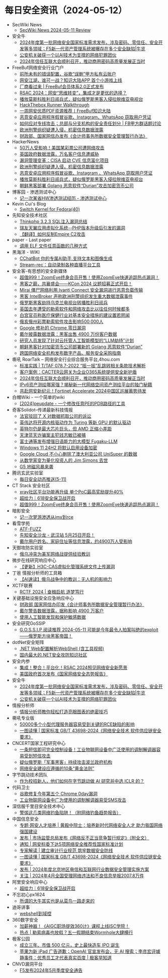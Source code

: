 # 每日安全资讯（2024-05-12）

- SecWiki News
  - [SecWiki News 2024-05-11 Review](http://www.sec-wiki.com/?2024-05-11)
- 安全牛
  - [2024年度第一批网络安全国家标准需求发布，涉及密码、零信任、安全开发等多领域；F5新一代资产管理系统被曝存在多个安全缺陷|牛览](https://www.aqniu.com/industry/104312.html)
  - [公安机关破获一个以AI技术为支撑的网络犯罪团伙](https://www.aqniu.com/industry/104308.html)
  - [2024年信任互联大会顺利召开，推动商用密码高质量发展正当时](https://www.aqniu.com/industry/104287.html)
- FreeBuf网络安全行业门户
  - [前所未有的错误配置，谷歌“误删”甲方私有云账户](https://www.freebuf.com/news/400707.html)
  - [网安江湖，谁可一战？知识大陆APP 首个小游戏上线](https://www.freebuf.com/fevents/400702.html)
  - [厂商看过来 | FreeBuf会员体系2.0正式发布](https://www.freebuf.com/news/400694.html)
  - [RSAC 2024：网安“思维转变”，集成才是更优的选择？](https://www.freebuf.com/news/400604.html)
  - [播放莫斯科胜利日阅兵式，疑似俄罗斯黑客入侵拉脱维亚电视台](https://www.freebuf.com/news/400597.html)
  - [HackThebox Runner Walkthrough](https://www.freebuf.com/articles/web/399754.html)
  - [一周网安优质PDF资源推荐丨FreeBuf知识大陆](https://www.freebuf.com/news/400595.html)
  - [恶意安卓应用程序假冒谷歌、Instagram、WhatsApp 窃取用户凭证](https://www.freebuf.com/news/400593.html)
  - [如何应对专线攻击；总部与分支机构的安全责任划分 | FB甲方群话题讨论](https://www.freebuf.com/articles/neopoints/400591.html)
  - [欧洲刑警组织疑遭入侵，机密信息数据泄露](https://www.freebuf.com/news/400570.html)
  - [财政部、国家网信办发布《会计师事务所数据安全管理暂行办法》](https://www.freebuf.com/news/400561.html)
- HackerNews
  - [50万人受影响！美国某彩票公司遭网络攻击](https://hackernews.cc/archives/52323)
  - [英国政府数据泄露，万名客户信息遭威胁](https://hackernews.cc/archives/52320)
  - [漏洞管理变革：CISA 启动 CVE 信息富化项目](https://hackernews.cc/archives/52317)
  - [欧洲刑警组织疑遭入侵，机密信息数据泄露](https://hackernews.cc/archives/52314)
  - [恶意安卓应用程序假冒谷歌、Instagram 、WhatsApp 窃取用户凭证](https://hackernews.cc/archives/52312)
  - [播放莫斯科胜利日阅兵式，疑似俄罗斯黑客入侵拉脱维亚电视台](https://hackernews.cc/archives/52308)
  - [朝鲜黑客部署 Golang 恶意软件“Durian”攻击加密货币公司](https://hackernews.cc/archives/52303)
- 博客园 - 渗透测试中心
  - [记一次某省HW渗透测试经历 - 渗透测试中心](https://www.cnblogs.com/backlion/p/18185910)
- Kevin Cui's Blog
  - [Switch Kernel for Fedora(40)](https://bugs.cc/posts/switch-kernel-for-fedora40/)
- 先知安全技术社区
  - [Thinkphp 3.2.3 SQL注入漏洞总结](https://xz.aliyun.com/t/14451)
  - [瑞友天翼应用虚拟化系统--PHP版本升级后引发的漏洞](https://xz.aliyun.com/t/14448)
  - [【翻译】如何反制Empire C2攻击](https://xz.aliyun.com/t/14447)
- paper - Last paper
  - [调用 ELF 文件任意函数的几种方式](https://paper.seebug.org/3163/)
- 黑海洋 - WIKI
  - [CChatBot 你的专属AI助手.支持文本和图像生成](https://www.upx8.com/4150)
  - [Stream-rec：自动录制各种直播平台工具](https://www.upx8.com/4149)
- 安全客-有思想的安全新媒体
  - [超值999！ZoomEye终身会员开售！使用ZoomEye快速追踪热点漏洞！](https://www.anquanke.com/post/id/296427)
  - [黑客之巅，共襄盛会——KCon 2024 议题招募正式开启！](https://www.anquanke.com/post/id/295248)
  - [Mirai 僵尸网络利用 Ivanti Connect 安全漏洞进行恶意负载传输](https://www.anquanke.com/post/id/296420)
  - [黑客 IntelBroker 声称欧洲刑警组织发生重大数据泄露事件](https://www.anquanke.com/post/id/296417)
  - [俄罗斯黑客劫持乌克兰电视台转播胜利日阅兵](https://www.anquanke.com/post/id/296414)
  - [英国去年遭受的勒索软件和网络攻击比以往任何时候都多](https://www.anquanke.com/post/id/296411)
  - [白宫官员称医疗保健行业对基本安全措施的建议置若罔闻](https://www.anquanke.com/post/id/296408)
  - [俄亥俄州彩票勒索软件攻击影响500,000人](https://www.anquanke.com/post/id/296405)
  - [Google 修补的 Chrome 零日漏洞](https://www.anquanke.com/post/id/296402)
  - [戴尔披露数据泄露：黑客出售 4900 万份客户数据](https://www.anquanke.com/post/id/296398)
  - [研究人员发现了针对云托管人工智能模型的“LLM劫持”计划](https://www.anquanke.com/post/id/296395)
  - [朝鲜黑客针对加密货币公司部署新的 Golang 恶意软件“Durian”](https://www.anquanke.com/post/id/296392)
  - [跨国网络安全机构发布数字产品、服务安全采购指南](https://www.anquanke.com/post/id/296389)
- 嘶吼 RoarTalk – 网络安全行业综合服务平台,4hou.com
  - [标准实践 | T/TAF 078.7-2022 “摇一摇”乱跳转相关条款技术解析](https://www.4hou.com/posts/3r7R)
  - [客户案例：CACTER云网关为企业O365系统提供安全新护盾](https://www.4hou.com/posts/5wj8)
  - [2024年信任互联大会顺利召开，推动商用密码高质量发展正当时](https://www.4hou.com/posts/4vgx)
  - [IPv6资产测绘哪家强？揭秘新一代网络空间资产测绘平台的独门秘籍](https://www.4hou.com/posts/2q3z)
  - [共赴网安新纪元！Fortinet Accelerate 2024中国区巡展蓄势待发](https://www.4hou.com/posts/L1Lr)
- 白帽Wiki - 一个简单的wiki
  - [[2024]peupdate - 一个修改任意PE的PDB路径的工具](https://key08.com/index.php/2024/05/11/1912.html)
- 奇客Solidot–传递最新科技情报
  - [法官驳回了 X 对数据抓取公司的诉讼](https://www.solidot.org/story?sid=78143)
  - [英伟达将开源内核驱动作为 Turing 等新 GPU 的默认驱动](https://www.solidot.org/story?sid=78142)
  - [英特尔仍是最大芯片巨头，但 AMD 正缩小差距](https://www.solidot.org/story?sid=78141)
  - [天津蓝天诈骗案主犯钱志敏已被捕](https://www.solidot.org/story?sid=78140)
  - [富士通等发布增强日语能力的大模型 Fugaku-LLM](https://www.solidot.org/story?sid=78139)
  - [Windows 11 24H2 将默认启用设备加密](https://www.solidot.org/story?sid=78138)
  - [Google Cloud 不小心删除了澳大利亚公司 UniSuper 的数据](https://www.solidot.org/story?sid=78137)
  - [从数学家变为量化投资人的 Jim Simons 去世](https://www.solidot.org/story?sid=78136)
  - [G5 地磁风暴来袭](https://www.solidot.org/story?sid=78135)
- 腾讯玄武实验室
  - [每日安全动态推送(5-11)](https://mp.weixin.qq.com/s?__biz=MzA5NDYyNDI0MA==&mid=2651959634&idx=1&sn=d58f834876c386f5829a8432d37bc213&chksm=8baed1cdbcd958db7b4270319c887ce7df2a74055736cc71c84bdbd6bda4b9fda20c53b58b3d&scene=58&subscene=0#rd)
- CT Stack 安全社区
  - [xray社区平台功能再升级 单个PoC最高奖励提升40%](https://mp.weixin.qq.com/s?__biz=MzIzOTE1ODczMg==&mid=2247499063&idx=1&sn=2ab6cc91c1d912af75bf0cc10e49ba07&chksm=e92ce994de5b6082f88af797d97cc6d337a7431d0783d107c8e7d4793041329bc73a1bc05898&scene=58&subscene=0#rd)
  - [超给力｜618安全保卫战开启](https://mp.weixin.qq.com/s?__biz=MzIzOTE1ODczMg==&mid=2247499063&idx=2&sn=56ea62470ced3cb3effa8f78a3d60486&chksm=e92ce994de5b60822de62658579df21d49c68eff9d57350e640b778f374b369b4e4315f89555&scene=58&subscene=0#rd)
  - [超值999！ZoomEye终身会员开售！使用ZoomEye快速追踪热点漏洞！](https://mp.weixin.qq.com/s?__biz=MzIzOTE1ODczMg==&mid=2247499063&idx=3&sn=7917fee83895985056f762dcfb71b3a3&chksm=e92ce994de5b608262b00b61f6e1443ea752999ca1d90b3870309bd3dd725c3973a0c76866d0&scene=58&subscene=0#rd)
- 暗影安全
  - [记一次梦游渗透从jmx到rce](https://mp.weixin.qq.com/s?__biz=MzI2MzA3OTgxOA==&mid=2657165474&idx=1&sn=076b28cf8913b7e1034e1de3f7b0c25a&chksm=f1d4d247c6a35b513c4e2adf94aad5b75dd2a68728a3cbc56c1164be0895d8dbbaa3d4a222d5&scene=58&subscene=0#rd)
- 看雪学苑
  - [ATF-FUZZ](https://mp.weixin.qq.com/s?__biz=MjM5NTc2MDYxMw==&mid=2458554341&idx=1&sn=6755dbe6ed0d8ccd6ca2b7cf31be33fd&chksm=b18dbf6f86fa3679e5764443a6bd014d7fb305f0e7245fef913e51048b3fef7517d73d11c885&scene=58&subscene=0#rd)
  - [先知安全沙龙 - 武汉站 5月25日开启！](https://mp.weixin.qq.com/s?__biz=MjM5NTc2MDYxMw==&mid=2458554341&idx=2&sn=0ed87ef8cae64cff43a327ef28ea5fbd&chksm=b18dbf6f86fa3679074314c68dec483419bcf57b87c617d7f59feaa22256237d077fe2d1bc2e&scene=58&subscene=0#rd)
  - [戴尔用户姓名、家庭住址等信息泄露，约4900万人受影响](https://mp.weixin.qq.com/s?__biz=MjM5NTc2MDYxMw==&mid=2458554341&idx=3&sn=bfca4283ae11ecb0d54f0942ac4b6892&chksm=b18dbf6f86fa367936b0dad4f1c29a7e226116738c76d6e3ba598d46a223c93a52ce4f8afa68&scene=58&subscene=0#rd)
- 天御攻防实验室
  - [俄乌冲突为美军网络战提供经验教训](https://mp.weixin.qq.com/s?__biz=MzU0MzgyMzM2Nw==&mid=2247485696&idx=1&sn=0777768d34eb457921ecc613db0fc4dd&chksm=fb04ca68cc73437e3bf8212d12843c220e29ba8bf292fb857c86fb763822901f7038eb78b1f0&scene=58&subscene=0#rd)
- 微步在线研究响应中心
  - [【更新】H3C-CAS虚拟化管理系统文件上传漏洞](https://mp.weixin.qq.com/s?__biz=Mzg5MTc3ODY4Mw==&mid=2247505762&idx=1&sn=42f58b5109a63fd7a453c861fa31434c&chksm=cfcab476f8bd3d6044348c18134db67022bf0366b36d1d4233ba4527640accbbb41c7c911e6f&scene=58&subscene=0#rd)
- 丁爸 情报分析师的工具箱
  - [【AI速读】俄乌战争中的教训：无人机的影响力](https://mp.weixin.qq.com/s?__biz=MzI2MTE0NTE3Mw==&mid=2651143691&idx=1&sn=748252b57b6a50daf2a127f8f32c3aa1&chksm=f1af4931c6d8c0271bbfec7b5b16b0c0a235b4388b96ce93b1e664af1b7cfd904c1be236e4c6&scene=58&subscene=0#rd)
- XCTF联赛
  - [RCTF 2024 | 奋楫启航 逐梦笃行](https://mp.weixin.qq.com/s?__biz=MjM5NDU3MjExNw==&mid=2247515100&idx=1&sn=bdcba0f7c98b98bb4e74befe6fa72d74&chksm=a68749e691f0c0f05c33a20ab08b48acd1bf80541fe6c9680f34e99b2ef2fe521db1052cf68c&scene=58&subscene=0#rd)
- 关键基础设施安全应急响应中心
  - [财政部 国家网信办印发《会计师事务所数据安全管理暂行办法》](https://mp.weixin.qq.com/s?__biz=MzkyMzAwMDEyNg==&mid=2247543658&idx=1&sn=2eaf1323ce933f01a5372bebd368b6ef&chksm=c1e9a73bf69e2e2d5aaefb1e45bf2b5a518783d1c3601e546c57a2d81ad1ac2df1d37a482a84&scene=58&subscene=0#rd)
  - [戴尔警告数据泄露，据称影响 4900 万客户](https://mp.weixin.qq.com/s?__biz=MzkyMzAwMDEyNg==&mid=2247543658&idx=2&sn=aa11a075bfa038e118ed7d96d51fae51&chksm=c1e9a73bf69e2e2d3c656566060aabbb28db6ccf345f02882cf439c3d32bc6761b6440fde1fe&scene=58&subscene=0#rd)
  - [使用人工智能发现和保护敏感数据](https://mp.weixin.qq.com/s?__biz=MzkyMzAwMDEyNg==&mid=2247543658&idx=3&sn=1a0af12eb11553d435e7d75ddbca898d&chksm=c1e9a73bf69e2e2d3f8ab93e2dd9964d5757810b794111ac0a13b5df8f814017b73cd940f607&scene=58&subscene=0#rd)
- 安全研究GoSSIP
  - [G.O.S.S.I.P 阅读推荐 2024-05-11 可能是今年最令人拍案叫绝的exploit——俄罗斯方块黑客帝国！](https://mp.weixin.qq.com/s?__biz=Mzg5ODUxMzg0Ng==&mid=2247497988&idx=1&sn=a8798125f655ace74199ad628bb2edd8&chksm=c063d7ddf7145ecb5d15a3ac5c98471ab146da8109123e9639b55bc53bbc3ff601a5f0addab6&scene=58&subscene=0#rd)
- dotNet安全矩阵
  - [.NET Web配置解析WebShell (含工具视频)](https://mp.weixin.qq.com/s?__biz=MzUyOTc3NTQ5MA==&mid=2247491718&idx=1&sn=1bbfed60ed35830784c9041188d95ba5&chksm=fa594e6bcd2ec77da5ca848eae7e57ed34a9f5b49a20f55d7407d559b47e13e3dc8794a49199&scene=58&subscene=0#rd)
  - [国内最大的.NET安全攻防知识社区](https://mp.weixin.qq.com/s?__biz=MzUyOTc3NTQ5MA==&mid=2247491718&idx=2&sn=f8b6c08b48585767f72dbe14ee52b81b&chksm=fa594e6bcd2ec77db6729d311705710a02cffeddd54bd838bf0fec444ef013fa6305a5fc2bbc&scene=58&subscene=0#rd)
- 安全内参
  - [集成！整合！平台化！RSAC 2024照见网络安全新愿景](https://mp.weixin.qq.com/s?__biz=MzI4NDY2MDMwMw==&mid=2247511593&idx=1&sn=23f21823efa45ffb79faa0c2eeb1a58e&chksm=ebfae909dc8d601fdbd80f5588bc2b9ba0a1e6c43946ef9c3ce484a7d8ce7c79ffa9d8089011&scene=58&subscene=0#rd)
  - [美国政府首次发布《国家网络安全态势报告》](https://mp.weixin.qq.com/s?__biz=MzI4NDY2MDMwMw==&mid=2247511593&idx=2&sn=548fa403e9139da6a8f06ae2999dc1db&chksm=ebfae909dc8d601f75d7188cc25b85d83527a792e623cc63498d03cfb9f39886055ef2695c52&scene=58&subscene=0#rd)
- 安全牛
  - [2024年度第一批网络安全国家标准需求发布，涉及密码、零信任、安全开发等多领域；F5新一代资产管理系统被曝存在多个安全缺陷|牛览](https://mp.weixin.qq.com/s?__biz=MjM5Njc3NjM4MA==&mid=2651129586&idx=1&sn=a0d5920570848ae211fe73f02c1545ba&chksm=bd15b6218a623f37125529eebdc6df693d0b969d247a63b6cbd6cd1642aaa893c55c0eb28796&scene=58&subscene=0#rd)
  - [公安机关破获一个以AI技术为支撑的网络犯罪团伙](https://mp.weixin.qq.com/s?__biz=MjM5Njc3NjM4MA==&mid=2651129586&idx=2&sn=5858083645d36a86f91ceafeb2f80e66&chksm=bd15b6218a623f379a320a12d6addb9edb6020eb8f75f34ae0c65803a6138845112337dd06ae&scene=58&subscene=0#rd)
- 情报分析师
  - [情报分析师教你轻松打造亮眼图表的绝密技巧](https://mp.weixin.qq.com/s?__biz=MzA3Mjc1MTkwOA==&mid=2650549301&idx=1&sn=364c67ab3ba8f3e1421723b909cd398c&chksm=8711027eb0668b68c30063b2c4f3f4b85c431e81bf932113a0689e9766420fc545ac3ad5d912&scene=58&subscene=0#rd)
- 嘶吼专业版
  - [50000多个小型代理服务器容易受到关键的RCE缺陷的影响](https://mp.weixin.qq.com/s?__biz=MzI0MDY1MDU4MQ==&mid=2247575139&idx=1&sn=1258e61c9be3e488950d83d1c04e53bb&chksm=e9147659de63ff4fac3dcaa431185e92e4aa756e6644bf3743610fcee01efc7b8c7ecb9f0aa9&scene=58&subscene=0#rd)
  - [一图读懂 | 国家标准 GB/T 43698-2024《网络安全技术 软件供应链安全要求》](https://mp.weixin.qq.com/s?__biz=MzI0MDY1MDU4MQ==&mid=2247575139&idx=2&sn=e3e87bd9ab51c97d20460a6e237fe77a&chksm=e9147659de63ff4f422d9b223234e7e070007e7667839dcc3187fe695fcde7470ff78ac4ebe6&scene=58&subscene=0#rd)
- CNCERT国家工程研究中心
  - [一条短信即可完全控制设备！工业物联网设备中广泛使用的调制解调器容易受到短信攻击](https://mp.weixin.qq.com/s?__biz=MzUzNDYxOTA1NA==&mid=2247544530&idx=1&sn=b47001ef41824f465b4319f26f93d9e9&chksm=fa939813cde41105e167c4bc55fcd44949d612fdac0ace8f68db2315b7445573376146fea89a&scene=58&subscene=0#rd)
  - [疑似俄罗斯「军事黑客」持续攻击波兰政府机构](https://mp.weixin.qq.com/s?__biz=MzUzNDYxOTA1NA==&mid=2247544530&idx=2&sn=fa3f270187528f9bf0790683ecf80480&chksm=fa939813cde41105e55047809571c7a810af9d558f6af711d1f9af08269ae504efdec11d80de&scene=58&subscene=0#rd)
  - [网络安全建设应遵循的10条“黄金法则”](https://mp.weixin.qq.com/s?__biz=MzUzNDYxOTA1NA==&mid=2247544530&idx=3&sn=f9eb4ad780e9957b130f0776bb8c9946&chksm=fa939813cde41105f49d66b79da46c95643661f10b12d1b87a270c62dfd44046698f283dbedb&scene=58&subscene=0#rd)
- 字节跳动技术团队
  - [作为校招新人，他们如何在字节跳动做 AI 研究并中选 ICLR 的？](https://mp.weixin.qq.com/s?__biz=MzI1MzYzMjE0MQ==&mid=2247507216&idx=1&sn=f4801e6e4c526204a590ad78d1555e40&chksm=e9d316f2dea49fe4c4d83dff108795c27f64803ff9977a5ba230e06ee7f9c9a884fe6dfde11e&scene=58&subscene=0#rd)
- 代码卫士
  - [谷歌修复今年第五个 Chrome 0day漏洞](https://mp.weixin.qq.com/s?__biz=MzI2NTg4OTc5Nw==&mid=2247519462&idx=1&sn=1f7824cfd17d3489bc4ba1b37c5d974c&chksm=ea94bd8cdde3349a09b38fe57ced58ecc0d6aa9cd8270a10e3ef522071c83b0a7ae0fc2e14a6&scene=58&subscene=0#rd)
  - [工业物联网设备中广为使用的调制解调器易受SMS攻击](https://mp.weixin.qq.com/s?__biz=MzI2NTg4OTc5Nw==&mid=2247519462&idx=2&sn=e5758c5c284c0a618d66e0c8ef1d4294&chksm=ea94bd8cdde3349af00d2f59bac7cbdd3ef0ff785d58ac07e13b55a5e002ce8d68cb6df350ef&scene=58&subscene=0#rd)
- 深信服千里目安全技术中心
  - [警惕这几类网络钓鱼陷阱！（附网络钓鱼趋势报告）](https://mp.weixin.qq.com/s?__biz=Mzg2NjgzNjA5NQ==&mid=2247522786&idx=1&sn=b481b055a0889530505424feb65f71a2&chksm=ce4612f2f9319be46ae84e7cfc4a475e30de45c51dbc6138d5191cd52812201bcc0a438a22e4&scene=58&subscene=0#rd)
- 中国信息安全
  - [专题·网安人才培养 | 黄殿中院士：培养新时代网络安全人才 助力我国网络强国建设](https://mp.weixin.qq.com/s?__biz=MzA5MzE5MDAzOA==&mid=2664212953&idx=1&sn=66a207e0ec42112ee9c8dd6ba7a47251&chksm=8b59ab20bc2e22360511d9c743a1b8aed8624ca208987ebbae3c2cca3a9cda556c36971ea13a&scene=58&subscene=0#rd)
  - [发布 | 市场监管总局发布《网络反不正当竞争暂行规定》（附全文）](https://mp.weixin.qq.com/s?__biz=MzA5MzE5MDAzOA==&mid=2664212953&idx=2&sn=ad04be180399dc5bb5579280fd7dac18&chksm=8b59ab20bc2e2236d6cc06c630777c7d38520d97f9fb8125fc8e475952685c9e4217d4a1580f&scene=58&subscene=0#rd)
  - [通知 | 网安标委下达5项网络安全推荐性国家标准计划](https://mp.weixin.qq.com/s?__biz=MzA5MzE5MDAzOA==&mid=2664212953&idx=3&sn=9b9ea336c6470105fd68db30cc7c9f9b&chksm=8b59ab20bc2e2236f0f4980737ee5b8173940da6ec56b5e90342980f44ff47ae08cab5d0c387&scene=58&subscene=0#rd)
  - [专家解读 | 建立审计行业规范  筑牢数据安全防线](https://mp.weixin.qq.com/s?__biz=MzA5MzE5MDAzOA==&mid=2664212953&idx=4&sn=8aece947822c4057b11ded28fe79cc62&chksm=8b59ab20bc2e22365f27c9bace265969fe6b2ed8de3aeb6162505b561a862d6b21ff34d4983e&scene=58&subscene=0#rd)
  - [一图读懂 | 国家标准 GB/T 43698-2024《网络安全技术 软件供应链安全要求》](https://mp.weixin.qq.com/s?__biz=MzA5MzE5MDAzOA==&mid=2664212953&idx=5&sn=ebe2ba31be8a37783530473b1699ec45&chksm=8b59ab20bc2e2236765cbf554d2202662d5d664cf17d4a83e4a7d361afd4d6469f737e158c42&scene=58&subscene=0#rd)
  - [发布 | 2024年度北京地区电信和互联网行业数据安全管理实施方案](https://mp.weixin.qq.com/s?__biz=MzA5MzE5MDAzOA==&mid=2664212953&idx=6&sn=27d7ff45ae86aef1588b38af65a68c8c&chksm=8b59ab20bc2e2236f74d9143f46c66b664a634d277eeedea139de5a2086ae1b188d300411b19&scene=58&subscene=0#rd)
  - [关注 | 2024年4月全国受理网络违法和不良信息举报2007.8万件](https://mp.weixin.qq.com/s?__biz=MzA5MzE5MDAzOA==&mid=2664212953&idx=7&sn=f7f885e0690c43630dda8196a9b5a040&chksm=8b59ab20bc2e2236cecece6c5691118f7bc86689781c1c84602b9918488ce6c257fa7add447a&scene=58&subscene=0#rd)
- 阿里安全响应中心
  - [超给力｜618安全保卫战开启](https://mp.weixin.qq.com/s?__biz=MzIxMjEwNTc4NA==&mid=2652994631&idx=1&sn=df18c3c6d5b8367610c8832afb61fbfc&chksm=8c9ef310bbe97a06a9b51fce48c32e326e81e0d21193351f6dd44e7204a402823f3228471b7f&scene=58&subscene=0#rd)
- 不忘初心px1624
  - [所谓的大牛其实也是从菜鸟一路走来的](https://mp.weixin.qq.com/s?__biz=Mzg2OTU0NDExMA==&mid=2247483835&idx=1&sn=1b6fd5bb9305a93203c5d2ea6c9a1050&chksm=ce9a387af9edb16c371961ca50fde83135ce754dcc5db8a9b54aeafc4bf33f9c2dfeeec6f6fe&scene=58&subscene=0#rd)
- 迪哥讲事
  - [webshell到域控](https://mp.weixin.qq.com/s?__biz=MzIzMTIzNTM0MA==&mid=2247494593&idx=1&sn=d13d5e032650c040018c74feb7a49aee&chksm=e8a5e1a2dfd268b47eb5cff0b2cd52eece6092e713c6fcde78fd1f8f9ed45d338cb08808cf86&scene=58&subscene=0#rd)
- 360数字安全
  - [加薪神器！《AIGC职场提效360计》课程上线ISC学院！](https://mp.weixin.qq.com/s?__biz=MzA4MTg0MDQ4Nw==&mid=2247571332&idx=1&sn=935f3cd2624561596383d7c7cc1ffd34&chksm=9f8d478ca8face9a9a8252c8c213adacf9abc61a045c2a19dcac2ae5812386efd9ac0a3ace1a&scene=58&subscene=0#rd)
  - [热点 | 勒索病毒也放假？五一假期结束Wormhole大肆横行](https://mp.weixin.qq.com/s?__biz=MzA4MTg0MDQ4Nw==&mid=2247571332&idx=2&sn=0ed78acc13db081acd821508c7563129&chksm=9f8d478ca8face9ab0ca1cc07f37e9879ab8ae98a0d96879c5a725f26b2aceb0c775aab22a1d&scene=58&subscene=0#rd)
- 极客公园
  - [成立三年、市值 500 亿元，史上最快造车 IPO 诞生](https://mp.weixin.qq.com/s?__biz=MTMwNDMwODQ0MQ==&mid=2653041019&idx=1&sn=fa3057f6dcd8a8dfe838cb66bdcec4dd&chksm=7e574ccd4920c5db3660c510da16d05f3e4efaebb55c1eba6233a96e954371d9017c104e8b79&scene=58&subscene=0#rd)
  - [苹果为新 iPad 广告道歉；OpenAI 官宣发布会，无 AI 搜索；李彦宏评璩静事件：优秀员工才代表真实百度 | 极客早知道](https://mp.weixin.qq.com/s?__biz=MTMwNDMwODQ0MQ==&mid=2653041009&idx=1&sn=955652c1c3d1c3b9f88d54c59b118d8a&chksm=7e574cc74920c5d19c63cbd2d838945ce4369ddee0f67d0daad4f5943b2ba7b77d434ca855e4&scene=58&subscene=0#rd)
- CNVD漏洞平台
  - [F5发布2024年5月季度安全通告](https://mp.weixin.qq.com/s?__biz=MzU3ODM2NTg2Mg==&mid=2247494725&idx=1&sn=607dab57ce1ddf4a5ce4f884617b1e8e&chksm=fd74dc8cca03559a65b5466829c9bfdec51249955ef093ad71264179446c5a29ea7dd7823424&scene=58&subscene=0#rd)
